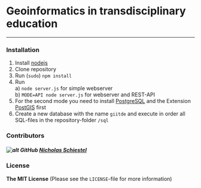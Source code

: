 # Geoinformatics in transdisciplinary education


***

### Installation

1. Install [nodejs](https://nodejs.org/en/)
2. Clone repository
3. Run (`sudo`) `npm install`
4. Run <br>
a) `node server.js` for simple webserver <br>
b) `MODE=API node server.js` for webserver and REST-API
5. For the second mode you need to install [PostgreSQL](https://www.postgresql.org) and the Extension [PostGIS](http://postgis.net) first
6. Create a new database with the name `giitde` and execute in order all SQL-files in the repository-folder `/sql`

### Contributors

##### ![alt GitHub](http://i.imgur.com/0o48UoR.png") [Nicholas Schiestel](https://github.com/nicho90)

### License

**The MIT License** (Please see the `LICENSE`-file for more information)
